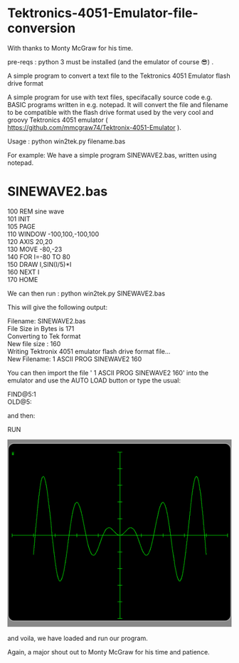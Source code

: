 # Tektronics-4051-Emulator-file-conversion
With thanks to Monty McGraw for his time.

pre-reqs : python 3 must be installed (and the emulator of course 😎) .

A simple program to convert a text file to the Tektronics 4051 Emulator flash drive format

A simple program for use with text files, specifacally source code e.g. BASIC programs written in e.g. notepad. It will convert the file and filename to be compatible with the flash drive format used by the very cool and groovy Tektronics 4051 emulator ( https://github.com/mmcgraw74/Tektronix-4051-Emulator ).

Usage : python win2tek.py filename.bas

For example: We have a simple program SINEWAVE2.bas, written using notepad.

SINEWAVE2.bas
=============

100 REM sine wave <br/>
101 INIT   <br/>
105 PAGE  <br/>
110 WINDOW -100,100,-100,100  <br/>
120 AXIS 20,20  <br/>
130 MOVE -80,-23  <br/>
140 FOR I=-80 TO 80  <br/>
150 DRAW I,SIN(I/5)*I  <br/>
160 NEXT I  <br/>
170 HOME  <br/>

We can then run :
                  python win2tek.py SINEWAVE2.bas

This will give the following output:

Filename: SINEWAVE2.bas  <br/>
File Size in Bytes is 171  <br/>
Converting to Tek format  <br/>
New file size : 160  <br/>
Writing Tektronix 4051 emulator flash drive format file...  <br/>
New Filename: 1      ASCII   PROG SINEWAVE2 160  <br/>

You can then import the file ' 1      ASCII   PROG SINEWAVE2 160' into the emulator and use the AUTO LOAD button or type the usual:

FIND@5:1  <br/>
OLD@5:  <br/>

and then:

RUN

![Alt text](https://github.com/Wayne-AJP-Byrne/Tektronics-4051-Emulator-file-conversion/blob/main/SINEWAVE2.png "Sine Wave Example")

and voila, we have loaded and run our program.

Again, a major shout out to Monty McGraw for his time and patience.
